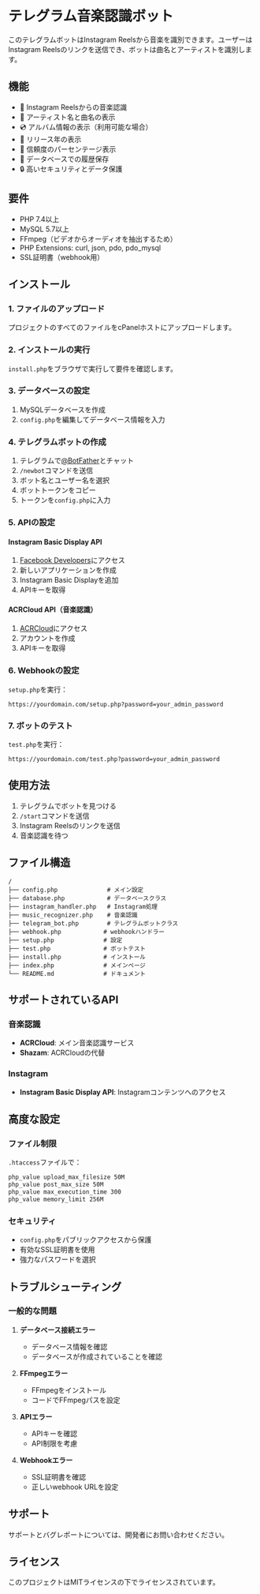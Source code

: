 # テレグラム音楽認識ボット

このテレグラムボットはInstagram Reelsから音楽を識別できます。ユーザーはInstagram Reelsのリンクを送信でき、ボットは曲名とアーティストを識別します。

## 機能

- 🎵 Instagram Reelsからの音楽認識
- 🎤 アーティスト名と曲名の表示
- 💿 アルバム情報の表示（利用可能な場合）
- 📅 リリース年の表示
- 🎯 信頼度のパーセンテージ表示
- 💾 データベースでの履歴保存
- 🔒 高いセキュリティとデータ保護

## 要件

- PHP 7.4以上
- MySQL 5.7以上
- FFmpeg（ビデオからオーディオを抽出するため）
- PHP Extensions: curl, json, pdo, pdo_mysql
- SSL証明書（webhook用）

## インストール

### 1. ファイルのアップロード

プロジェクトのすべてのファイルをcPanelホストにアップロードします。

### 2. インストールの実行

`install.php`をブラウザで実行して要件を確認します。

### 3. データベースの設定

1. MySQLデータベースを作成
2. `config.php`を編集してデータベース情報を入力

### 4. テレグラムボットの作成

1. テレグラムで[@BotFather](https://t.me/botfather)とチャット
2. `/newbot`コマンドを送信
3. ボット名とユーザー名を選択
4. ボットトークンをコピー
5. トークンを`config.php`に入力

### 5. APIの設定

#### Instagram Basic Display API
1. [Facebook Developers](https://developers.facebook.com/)にアクセス
2. 新しいアプリケーションを作成
3. Instagram Basic Displayを追加
4. APIキーを取得

#### ACRCloud API（音楽認識）
1. [ACRCloud](https://www.acrcloud.com/)にアクセス
2. アカウントを作成
3. APIキーを取得

### 6. Webhookの設定

`setup.php`を実行：

```
https://yourdomain.com/setup.php?password=your_admin_password
```

### 7. ボットのテスト

`test.php`を実行：

```
https://yourdomain.com/test.php?password=your_admin_password
```

## 使用方法

1. テレグラムでボットを見つける
2. `/start`コマンドを送信
3. Instagram Reelsのリンクを送信
4. 音楽認識を待つ

## ファイル構造

```
/
├── config.php              # メイン設定
├── database.php            # データベースクラス
├── instagram_handler.php   # Instagram処理
├── music_recognizer.php    # 音楽認識
├── telegram_bot.php        # テレグラムボットクラス
├── webhook.php            # webhookハンドラー
├── setup.php              # 設定
├── test.php               # ボットテスト
├── install.php            # インストール
├── index.php              # メインページ
└── README.md              # ドキュメント
```

## サポートされているAPI

### 音楽認識
- **ACRCloud**: メイン音楽認識サービス
- **Shazam**: ACRCloudの代替

### Instagram
- **Instagram Basic Display API**: Instagramコンテンツへのアクセス

## 高度な設定

### ファイル制限
`.htaccess`ファイルで：
```apache
php_value upload_max_filesize 50M
php_value post_max_size 50M
php_value max_execution_time 300
php_value memory_limit 256M
```

### セキュリティ
- `config.php`をパブリックアクセスから保護
- 有効なSSL証明書を使用
- 強力なパスワードを選択

## トラブルシューティング

### 一般的な問題

1. **データベース接続エラー**
   - データベース情報を確認
   - データベースが作成されていることを確認

2. **FFmpegエラー**
   - FFmpegをインストール
   - コードでFFmpegパスを設定

3. **APIエラー**
   - APIキーを確認
   - API制限を考慮

4. **Webhookエラー**
   - SSL証明書を確認
   - 正しいwebhook URLを設定

## サポート

サポートとバグレポートについては、開発者にお問い合わせください。

## ライセンス

このプロジェクトはMITライセンスの下でライセンスされています。